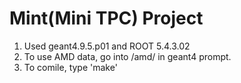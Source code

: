 Mint(Mini TPC) Project
======================

1. Used geant4.9.5.p01 and ROOT 5.4.3.02
2. To use AMD data, go into /amd/ in geant4 prompt.
3. To comile, type 'make'
